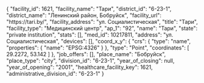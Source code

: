 {
    "facility_id": 1621,
    "facility_name": "Тари",
    "district_id": "6-23-1",
    "district_name": "Ленинский район, Бобруйск",
    "facility_url": "https:\/\/tari.by\/",
    "facility_address": "ул. Социалистическая",
    "title": "Тари",
    "facility_type": "Медицинский центр",
    "ap_1": "92",
    "name": "Тари",
    "state": "private institution",
    "stats": [],
    "med_id": 10217811,
    "address": "ул. Социалистическая",
    "devices": [],
    "coord_x_y": {
        "crs": {
            "type": "name",
            "properties": {
                "name": "EPSG:4326"
            }
        },
        "type": "Point",
        "coordinates": [
            29.2272,
            53.142
        ]
    },
    "job_offers": [],
    "place_name": "Бобруйск",
    "place_type": "city",
    "division_id": "6-23-1",
    "year_of_closing": null,
    "year_of_opening": "2001",
    "healthcare_facility_key": 1621,
    "administrative_division_id": "6-23-1"
}
